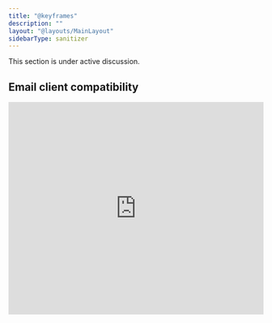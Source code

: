 ```yaml
---
title: "@keyframes"
description: ""
layout: "@layouts/MainLayout"
sidebarType: sanitizer
---
```


This section is under active discussion.

## Email client compatibility

<iframe title="Can I email… @keyframes" src="https://embed.caniemail.com/css-at-keyframes/" width="640" height="420" style="width:100%; max-width:40rem; height:26.25rem; border:none;" loading="lazy"></iframe>